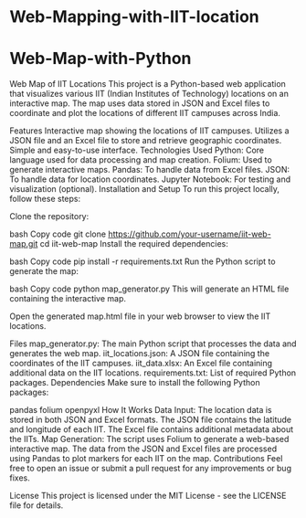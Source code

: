 # Web-Mapping-with-IIT-location
# Web-Map-with-Python

Web Map of IIT Locations
This project is a Python-based web application that visualizes various IIT (Indian Institutes of Technology) locations on an interactive map. The map uses data stored in JSON and Excel files to coordinate and plot the locations of different IIT campuses across India.

Features
Interactive map showing the locations of IIT campuses.
Utilizes a JSON file and an Excel file to store and retrieve geographic coordinates.
Simple and easy-to-use interface.
Technologies Used
Python: Core language used for data processing and map creation.
Folium: Used to generate interactive maps.
Pandas: To handle data from Excel files.
JSON: To handle data for location coordinates.
Jupyter Notebook: For testing and visualization (optional).
Installation and Setup
To run this project locally, follow these steps:

Clone the repository:

bash
Copy code
git clone https://github.com/your-username/iit-web-map.git
cd iit-web-map
Install the required dependencies:

bash
Copy code
pip install -r requirements.txt
Run the Python script to generate the map:

bash
Copy code
python map_generator.py
This will generate an HTML file containing the interactive map.

Open the generated map.html file in your web browser to view the IIT locations.

Files
map_generator.py: The main Python script that processes the data and generates the web map.
iit_locations.json: A JSON file containing the coordinates of the IIT campuses.
iit_data.xlsx: An Excel file containing additional data on the IIT locations.
requirements.txt: List of required Python packages.
Dependencies
Make sure to install the following Python packages:

pandas
folium
openpyxl
How It Works
Data Input: The location data is stored in both JSON and Excel formats.
The JSON file contains the latitude and longitude of each IIT.
The Excel file contains additional metadata about the IITs.
Map Generation: The script uses Folium to generate a web-based interactive map. The data from the JSON and Excel files are processed using Pandas to plot markers for each IIT on the map.
Contributions
Feel free to open an issue or submit a pull request for any improvements or bug fixes.

License
This project is licensed under the MIT License - see the LICENSE file for details.
